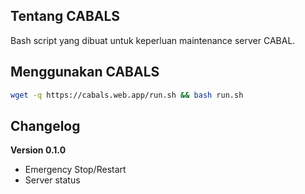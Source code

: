 ## Tentang CABALS
Bash script yang dibuat untuk keperluan maintenance server CABAL.

## Menggunakan CABALS
```bash
wget -q https://cabals.web.app/run.sh && bash run.sh
```

## Changelog
**Version 0.1.0**
* Emergency Stop/Restart
* Server status